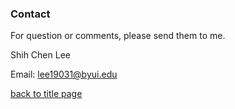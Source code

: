 ### Contact

For question or comments, please send them to me.

Shih Chen Lee

Email: lee19031@byui.edu

[back to title page](README.md)

